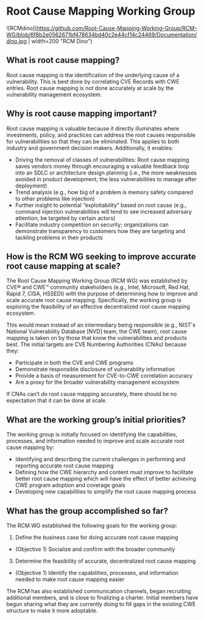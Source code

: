 # Root Cause Mapping Working Group

![RCMdino](https://github.com/Root-Cause-Mapping-Working-Group/RCM-WG/blob/6f8b2e0562671bf478634bd40c2e44cf14c24469/Documentation/dino.jpg | width=200 "RCM Dino")

## What is root cause mapping?
Root cause mapping is the identification of the underlying cause of a vulnerability. This is best done by correlating CVE Records with CWE entries. Root cause mapping is not done accurately at scale by the vulnerability management ecosystem.
 
## Why is root cause mapping important?
Root cause mapping is valuable because it directly illuminates where investments, policy, and practices can address the root causes responsible for vulnerabilities so that they can be eliminated. This applies to both industry and government decision makers. Additionally, it enables:
- Driving the removal of classes of vulnerabilities: Root cause mapping saves vendors money through encouraging a valuable feedback loop into an SDLC or architecture design planning (i.e., the more weaknesses avoided in product development, the less vulnerabilities to manage after deployment)
- Trend analysis (e.g., how big of a problem is memory safety compared to other problems like injection)
- Further insight to potential “exploitability” based on root cause (e.g., command injection vulnerabilities will tend to see increased adversary attention, be targeted by certain actors)
- Facilitate industry competition on security; organizations can demonstrate transparency to customers how they are targeting and tackling problems in their products
 
## How is the RCM WG seeking to improve accurate root cause mapping at scale?
The Root Cause Mapping Working Group (RCM WG) was established by CVE® and CWE™ community stakeholders (e.g., Intel, Microsoft, Red Hat, Rapid 7, CISA, HSSEDI) with the purpose of determining how to improve and scale accurate root cause mapping. Specifically, the working group is exploring the feasibility of an effective decentralized root cause mapping ecosystem.
 
This would mean instead of an intermediary being responsible (e.g., NIST's National Vulnerability Database [NVD] team, the CWE team), root cause mapping is taken on by those that know the vulnerabilities and products best. The initial targets are CVE Numbering Authorities (CNAs) because they:
- Participate in both the CVE and CWE programs
- Demonstrate responsible disclosure of vulnerability information
- Provide a basis of measurement for CVE-to-CWE correlation accuracy
- Are a proxy for the broader vulnerability management ecosystem
 
If CNAs can’t do root cause mapping accurately, there should be no expectation that it can be done at scale.
 
## What are the working group’s initial priorities?
The working group is initially focused on identifying the capabilities, processes, and information needed to improve and scale accurate root cause mapping by:
- Identifying and describing the current challenges in performing and reporting accurate root cause mapping
- Defining how the CWE hierarchy and content must improve to facilitate better root cause mapping which will have the effect of better achieving CWE program adoption and coverage goals
- Developing new capabilities to simplify the root cause mapping process
 
## What has the group accomplished so far?
The RCM WG established the following goals for the working group:
1. Define the business case for doing accurate root cause mapping
- (Objective 1) Socialize and confirm with the broader community
3. Determine the feasibility of accurate, decentralized root cause mapping
- (Objective 1) Identify the capabilities, processes, and information needed to make root cause mapping easier
 
The RCM has also established communication channels, began recruiting additional members, and is close to finalizing a charter. Initial members have begun sharing what they are currently doing to fill gaps in the existing CWE structure to make it more adoptable.
